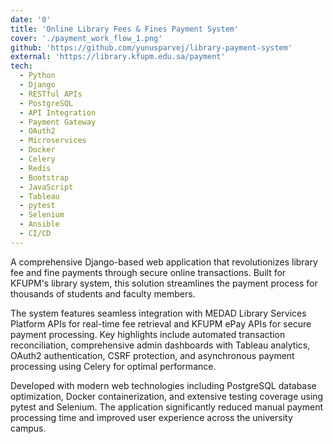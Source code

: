 ```yaml
---
date: '0'
title: 'Online Library Fees & Fines Payment System'
cover: './payment_work_flow_1.png'
github: 'https://github.com/yunusparvej/library-payment-system'
external: 'https://library.kfupm.edu.sa/payment'
tech:
  - Python
  - Django
  - RESTful APIs
  - PostgreSQL
  - API Integration
  - Payment Gateway
  - OAuth2
  - Microservices
  - Docker
  - Celery
  - Redis
  - Bootstrap
  - JavaScript
  - Tableau
  - pytest
  - Selenium
  - Ansible
  - CI/CD
---
```


A comprehensive Django-based web application that revolutionizes library fee and fine payments through secure online transactions. Built for KFUPM's library system, this solution streamlines the payment process for thousands of students and faculty members.

The system features seamless integration with MEDAD Library Services Platform APIs for real-time fee retrieval and KFUPM ePay APIs for secure payment processing. Key highlights include automated transaction reconciliation, comprehensive admin dashboards with Tableau analytics, OAuth2 authentication, CSRF protection, and asynchronous payment processing using Celery for optimal performance.

Developed with modern web technologies including PostgreSQL database optimization, Docker containerization, and extensive testing coverage using pytest and Selenium. The application significantly reduced manual payment processing time and improved user experience across the university campus.
